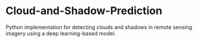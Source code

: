 # Cloud-and-Shadow-Prediction
 Python implementation for detecting clouds and shadows in remote sensing imagery using a deep learning-based model.

